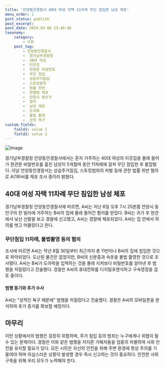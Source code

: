 ```yaml
---
title: '안양동안경찰서 40대 여성 자택 11차례 무단 침입한 남성 체포'
menu_order: 1
post_status: publish
post_excerpt: 
post_date: 2024-02-08 23:40:46
taxonomy:
    category:
        - 사회
    post_tag:
        - 안양동안경찰서
        -  경기남부경찰청
        -  40대 여성
        -  이웃집
        -  현관문 비밀번호
        -  무단 침입
        -  상습주거침입
        -  스토킹범죄
        -  법률 위반
        -  현행범 체포
        -  안양시 동안구
        -  빌라
        -  남성 체포
        -  도어록
        -  불법 촬영
        -  성적 욕구
custom_fields:
    field1: value 1
    field2: value 2
---
```


![Image](https://imgnews.pstatic.net/image/023/2024/02/07/0003815529_001_20240207144201065.jpg?type=w647)

경기남부경찰청 안양동안경찰서에서는 혼자 거주하는 40대 여성의 이웃집을 몰래 들어가 현관문 비밀번호를 훔친 남성이 5개월여 동안 11차례에 걸쳐 무단 침입한 후 붙잡혔다. 이날 안양동안경찰서는 상습주거침입, 스토킹범죄의 처벌 등에 관한 법률 위반 혐의로 A(19)씨를 체포 조사 중이라 밝혔다.
## 40대 여성 자택 11차례 무단 침입한 남성 체포
경기남부경찰청 안양동안경찰서에 따르면, A씨는 지난 6일 오후 7시 25분쯤 안양시 동안구의 한 빌라에 거주하는 B씨의 집에 몰래 들어간 혐의를 받았다. B씨는 귀가 후 현관에서 낯선 신발을 보고 경찰에 신고했고, A씨는 경찰에 체포되었다. A씨는 집 안에서 하의를 벗고 머물렀다고 한다.
### 무단침입 11차례, 불법촬영 등의 혐의
조사에 따르면 A씨는 작년 8월 30일부터 최근까지 총 11번이나 B씨의 집에 침입한 것으로 파악되었다. 도난된 물건은 없었지만, B씨의 신분증과 속옷을 불법 촬영한 것으로 조사됐다. A씨는 B씨가 도어락을 입력하는 것을 몰래 지켜보다 비밀번호를 알아낸 후 범행을 저질렀다고 진술했다. 경찰은 A씨의 휴대전화를 디지털포렌식하고 구속영장을 검토 중이다.
#### 범행 동기와 추가 수사
A씨는 "성적인 욕구 때문에" 범행을 저질렀다고 진술했다. 경찰은 A씨의 모바일폰을 분석하여 추가 증거를 확보할 예정이다.
## 마무리
이런 상황에서의 범행은 굉장히 위험하며, 주거 침입 등의 범죄는 누구에게나 위협이 될 수 있는 문제이다. 경찰은 이와 같은 범행을 저지른 가해자들을 엄중히 처벌하여 사회 안전을 유지할 필요가 있다. 모든 시민은 자신의 안전을 위해 주변 환경에 항상 주의를 기울여야 하며 의심스러운 상황이 발생할 경우 즉시 신고하는 것이 중요하다. 안전한 사회 구축을 위해 우리 모두가 노력해야 한다.
